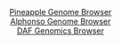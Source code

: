 <div id="Pineapple_Genome_Browser" align="center">
  <a href="https://igv.org/app/?sessionURL=blob:zZJbT9swGIb_iyXQJqU5krSJhKYAbVdRYCRLC0UochInMSR2sJ2kB_W_z6BNu2ESvdg0yRf2Jx_e7_GzAx1iHFMCPGCqhq0aBlAAL2kfwrqp0DWsEQdeDiuOFMBQjhgiKQLeDuSQCxgFc3myFKLhnqZh0QxqSAqqckuFNdxSAnuuprTWzmlVwYQyKCjj2hmDHdVw0Q16lMCmUeXblmprGRRQg1VTUsKp1iBSxL28L_5VigtEaI3iuq0EfgsQyzwyY6bm8Iu_DP00RZxfos0sO_UvZ_7CGkerqXO.im6.LiNneRzigkDRMnTafu9Y1_hPV3fhdK4fmWd.NL1yRYCal.TqyLo4Hq8bzBA_NYbGyHJHum1LNJhkaP0_dS0HPrDzOVrXfHtkTuRIVpOxe20FT6SckNHY.bYd_aH3vQIqmrbSBpCWbOgZumLpjmKbzuB1aowUXXclIUYx8B4eFSAYTJ_l9ocdEJtGOgM4emnf9FEAZRliwBu4uj40XNe0T4Ynuusae2UHWlb9PbyTKHCHuumbphPnuBJS6CzmpOEqJETt0lwttgfyDLK78rbVo0XAjVnInG0obXqeTPnGvO_fpelIAvLxt0.UrX4k0z9x7yNBVJEcKtxietGE_fr24sxczMtZ0BF7dbvpL0_u35ftFc9haHLKaijkflmRy5..dZBhSIQsdJjjBFdYbJaSIu2BZ5iW1BaktKLSQ8CK5JOu6Iph659_62ntH_c_AA--">Pineapple Genome Browser</a>
</div>
<div id="Alphonso_Genome_Browser" align="center">
  <a href="https://igv.org/app/?sessionURL=blob:zZNdb5swFIb_i6VWm0QAmxICUjXRLl2_1k3NWNpUFXLAEK9gU9tASZT_vrNq0246qbnYNMkX9pGN3_P4YYM6pjSXAkWI2Ni3MUYW0ivZz2jdVOyK1kyjqKCVZhZSrGCKiYyhaIMKqg1Nri_h5MqYRkeOw00zqqkopa09m9Z0LQXttZ3J2jmWVUWXUlEjlXaOFO2kw8tu1LMlbRob7vZs38mpoQ6tmpUUWjoNE2Xaw_fSX6W0ZELWLK3byvDnACnkgYy5XdB38XwWZxnT.oINZ_lhfHEWf_WmyeLD.HiRfDqdJ.P5_oyXgppWscOCXB0LklWLIe4n3cobzof.s7oijEz2vPf706eGK6YPcYAnXjjBxAMwXOTs6X_qGQbfse8kXE4f_Tg.uc4LzW77fD3Itp_i2xP9Yt8HaGuhSmYteICylQoi7FqeO7Z8Mh79mOKJ5boh0FGSo.ju3kJG0ewBtt9tkBkasAVp9tg.i2MhqXKmUDQKXTfAYUj8g.DADUO8tTaoVdXfQ3uSXIeBS2JCxmnBKwMq56kWjbapEHaXFXa53pHlOiA5K7qgnn4saDzk2R45WnRHN0kgVPkiTR8IwOXPDwitvibTP_HuNUFss9xVtsvxJTlPHkLgMutu6Le2fQy.YFjBOMVhffZHSLsBKqSqqYH9UIHlT.s6qjgVBgod13zJK26GObCUPYrghwZ5USYrCTYiVS7fuJZrYd99.1tSb3u__Q4-">Alphonso Genome Browser</a>
</div>


<div id="DAF_Genomics_Browser" align="center">
  <a href="https://igv.org/app/?sessionURL=blob:tZFra9swFIb_iyD95JtkxzcIw1uTrksvazIvW0sJp7Ycu7UlR5KXNCH_vcLtGOzCGHQgCUnn8p5znj36RoWsOEMxIhYeWhgjA8mSb.bQtDW9gIZKFBdQS2ogQQsqKMsoiveoAKkgnZ3pyFKpVsa2nUNhrijjTZVJS7oWtKbknSqpdjWJBQ3sOIONtDLeaGcFNtRtyZnkNmQZldJ07Jay1XID.vhuW_Yp6bLpalX1qktdhC4stwrQ1VYsp9u_FPIflPWq3iSLedLHT.njaT5KpqfJZ3ecXp_4767Ty_eL1F8czasVA9UJOjpZhxmclxfsOCQy3_nbfPz14_zTfSQeBu7x0XjbVoLKEQ5w6EYhdjE6GKjmWacRoKwUOMaeEZDQIJ5nvlzdoa9nIHiF4ptbAykB2YN2v9kj9dhqUEjSddczMxAXORUoNiPHCXAUkaEXeE4U4YOxR52oX5nkJJ1FgUMSQnzrDhqtX1R1Pz4t9KvxtTD.lFnvf8U0IJP1h9nlbEDeXm2JuJrs6up8.uU.ciP9pe7C38Iiuoc_Nldw0YDSpufnCxqotWZDmfrBxj3cHp4A">DAF Genomics Browser</a>
</div>
